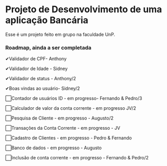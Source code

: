 # Projeto de Desenvolvimento de uma aplicação Bancária
Esse é um projeto feito em grupo na faculdade UnP.

### Roadmap, ainda a ser completada
✔Validador de CPF- Anthony

✔Validador de Idade - Sidney

✔Validador de status - Anthony/2

✔Boas vindas ao usuário- Sidney/2

⬜Contador de usuários ID - em progresso- Fernando & Pedro/3

⬜Calculador de valor da conta corrente - em progresso JV/2

⬜Pesquisa de Cliente - em progresso - Augusto/2

⬜Transações da Conta Corrente - em progresso - JV

⬜Cadastro de Clientes - em progresso - Pedro & Fernando

⬜Banco de dados - em progresso - Augusto

⬜Inclusão de conta corrente - em progresso - Fernando & Pedro/2


